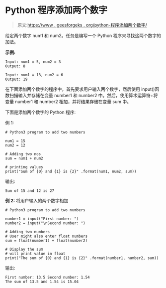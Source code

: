 # Python 程序添加两个数字

> 原文:[https://www . geesforgeks . org/python-程序添加两个数字/](https://www.geeksforgeeks.org/python-program-to-add-two-numbers/)

给定两个数字 num1 和 num2。任务是编写一个 Python 程序来寻找这两个数字的加法。

**示例:**

```
Input: num1 = 5, num2 = 3
Output: 8

Input: num1 = 13, num2 = 6
Output: 19
```

在下面添加两个数字的程序中，首先要求用户输入两个数字，然后使用 input()函数扫描输入并存储在变量 number1 和 number2 中。然后，使用算术运算符+将变量 number1 和 number2 相加，并将结果存储在变量 sum 中。

下面是添加两个数字的 Python 程序:

例 1:

```
# Python3 program to add two numbers

num1 = 15
num2 = 12

# Adding two nos
sum = num1 + num2

# printing values
print("Sum of {0} and {1} is {2}" .format(num1, num2, sum))
```

输出:

```
Sum of 15 and 12 is 27
```

**例 2:** 将用户输入的两个数字相加

```
# Python3 program to add two numbers

number1 = input("First number: ")
number2 = input("\nSecond number: ")

# Adding two numbers
# User might also enter float numbers
sum = float(number1) + float(number2)

# Display the sum
# will print value in float
print("The sum of {0} and {1} is {2}" .format(number1, number2, sum))
```

输出:

```
First number: 13.5 Second number: 1.54
The sum of 13.5 and 1.54 is 15.04
```